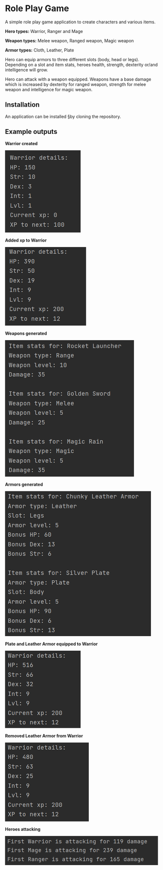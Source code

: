 # Role Play Game

A simple role play game application to create characters and various items. 

**Hero types:** Warrior, Ranger and Mage

**Weapon types:** Melee weapon, Ranged weapon, Magic weapon

**Armor types:** Cloth, Leather, Plate

Hero can equip armors to three different slots (body, head or legs). Depending on a slot and item stats, heroes health, strength, dexterity or/and intelligence will grow.

Hero can attack with a weapon equipped. Weapons have a base damage which is increased by dexterity for ranged weapon, strength for melee weapon and intelligence for magic weapon.

## Installation
An application can be installed §by cloning the repository. 

## Example outputs

**Warrior created**

![hero stats](https://github.com/paularintaharri/roleplaygame/blob/master/images/1hero_basic_stats.png)

**Added xp to Warrior**

![hero levelup](https://github.com/paularintaharri/roleplaygame/blob/master/images/2hero_levelup.png)

**Weapons generated**

![generated weapons](https://github.com/paularintaharri/roleplaygame/blob/master/images/3generated_weapons.png)

**Armors generated**

![generated armors](https://github.com/paularintaharri/roleplaygame/blob/master/images/4generated_armors.png)

**Plate and Leather Armor equipped to Warrior**

![warrior with items](https://github.com/paularintaharri/roleplaygame/blob/master/images/5warrior_with_items.png)

**Removed Leather Armor from Warrior**

![warrior remove item](https://github.com/paularintaharri/roleplaygame/blob/master/images/6warrior_remove_item.png)

**Heroes attacking**

![warrior attack](https://github.com/paularintaharri/roleplaygame/blob/master/images/7warrior_attack.png)


